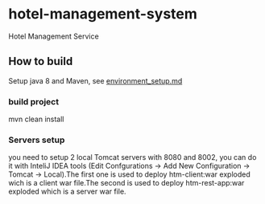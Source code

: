 # hotel-management-system
Hotel Management Service

## How to build
Setup java 8 and Maven, see [environment_setup.md](environment_setup.md)

### build project
  mvn clean install

### Servers setup
  you need to setup 2 local Tomcat servers with 8080 and 8002, you can do it with InteliJ IDEA tools (Edit Confgurations -> Add New Configuration -> Tomcat -> Local).The first one is used to deploy htm-client:war exploded
  wich is a client war file.The second is used to deploy htm-rest-app:war exploded which is a server war file.
